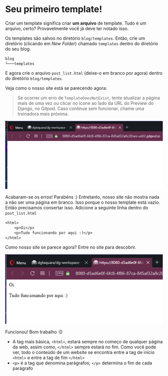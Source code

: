 # Seu primeiro template!

Criar um template significa criar **um arquivo** de template. Tudo é um arquivo, certo? Provavelmente você já deve ter notado isso.

Os templates são salvos no diretório `blog/templates`. Então, crie um diretório \(clicando em _New Folder_\) chamado `templates` dentro do diretório do seu blog.

```text
blog
└───templates
```

E agora crie o arquivo `post_list.html` \(deixe-o em branco por agora\) dentro do diretório `blog/templates`.

Veja como o nosso site está se parecendo agora:

> Se ocorrer um erro de `TemplateDoesNotExist`, tente atualizar a página mais de uma vez ou clicar no ícone ao lado da URL do Preview do Django, no Gitpod. Caso continue sem funcionar, chame uma treinadora mais próxima.

![Tela em branco do nosso site](../.gitbook/assets/image%20%2826%29.png)

Acabaram-se os erros! Parabéns :\) Entretanto, nosso site não mostra nada a não ser uma página em branco. Isso porque o nosso template está vazio. Então precisamos consertar isso. Adicione a seguinte linha dentro do `post_list.html`

```markup
<html>
    <p>Oi</p>
    <p>Tudo funcionando por aqui :)</p>
</html>
```

Como nosso site se parece agora? Entre no site para descobrir.

![Tela com informa&#xE7;&#xF5;es no nosso site](../.gitbook/assets/image%20%2823%29.png)

Funcionou! Bom trabalho :D

* A tag mais básica, `<html>`, estará sempre no começo de qualquer página da web, assim como, `</html>` sempre estará no fim. Como você pode ver, todo o conteúdo de um website se encontra entre a tag de início `<html>` e entre a tag de fim `</html>`
* `<p>` é a tag que denomina parágrafos; `</p>` determina o fim de cada parágrafo

